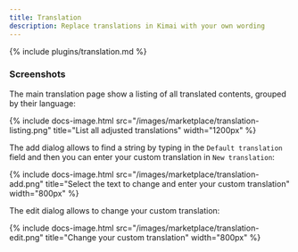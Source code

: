 ```yaml
---
title: Translation
description: Replace translations in Kimai with your own wording
---
```


{% include plugins/translation.md %}  

### Screenshots

The main translation page show a listing of all translated contents, grouped by their language:

{% include docs-image.html src="/images/marketplace/translation-listing.png" title="List all adjusted translations" width="1200px" %}

The add dialog allows to find a string by typing in the `Default translation` field and then you can enter your custom translation in `New translation`:

{% include docs-image.html src="/images/marketplace/translation-add.png" title="Select the text to change and enter your custom translation" width="800px" %}

The edit dialog allows to change your custom translation:

{% include docs-image.html src="/images/marketplace/translation-edit.png" title="Change your custom translation" width="800px" %}
